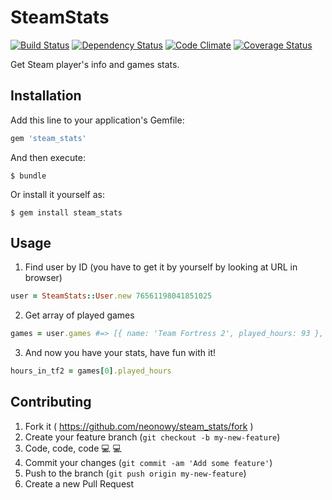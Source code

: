 # SteamStats

[![Build Status](https://travis-ci.org/neonowy/steam-stats.svg?branch=master)](https://travis-ci.org/neonowy/steam-stats)
[![Dependency Status](https://gemnasium.com/neonowy/steam-stats.svg)](https://gemnasium.com/neonowy/steam-stats)
[![Code Climate](https://codeclimate.com/github/neonowy/steam-stats/badges/gpa.svg)](https://codeclimate.com/github/neonowy/steam-stats)
[![Coverage Status](https://coveralls.io/repos/neonowy/steam-stats/badge.svg?branch=master)](https://coveralls.io/r/neonowy/steam-stats?branch=master)

Get Steam player's info and games stats.

## Installation

Add this line to your application's Gemfile:

```ruby
gem 'steam_stats'
```

And then execute:

    $ bundle

Or install it yourself as:

    $ gem install steam_stats

## Usage

1. Find user by ID (you have to get it by yourself by looking at URL in browser)
```ruby
user = SteamStats::User.new 76561198041851025
```

2. Get array of played games
```ruby
games = user.games #=> [{ name: 'Team Fortress 2', played_hours: 93 }, { name: 'Sniper Elite V2', played_hours: 2.4 }]
```

3. And now you have your stats, have fun with it!
```ruby
hours_in_tf2 = games[0].played_hours
```

## Contributing

1. Fork it ( https://github.com/neonowy/steam_stats/fork )
2. Create your feature branch (`git checkout -b my-new-feature`)
3. Code, code, code :computer: :computer:
3. Commit your changes (`git commit -am 'Add some feature'`)
4. Push to the branch (`git push origin my-new-feature`)
5. Create a new Pull Request
